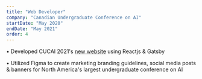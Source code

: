 ```yaml
---
title: "Web Developer"
company: "Canadian Undergraduate Conference on AI"
startDate: "May 2020"
endDate: "May 2021"
order: 4
---
```


• Developed CUCAI 2021's [new website](http://cucai.ca/)  using Reactjs & Gatsby

• Utilized Figma to create marketing branding guidelines, social media posts & banners for North America's largest undergraduate conference on AI

